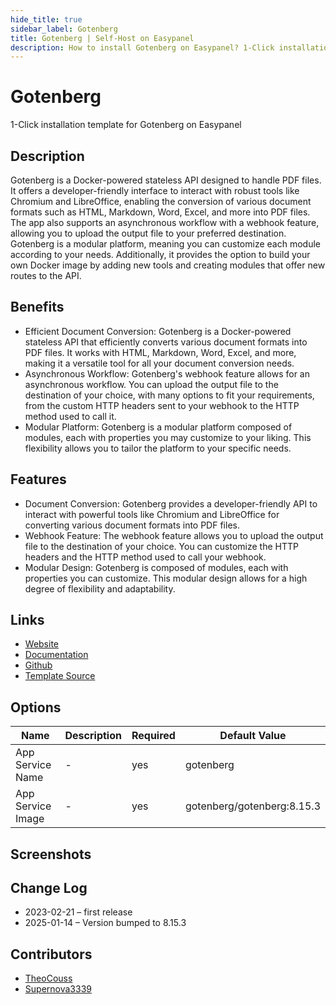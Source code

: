 ```yaml
---
hide_title: true
sidebar_label: Gotenberg
title: Gotenberg | Self-Host on Easypanel
description: How to install Gotenberg on Easypanel? 1-Click installation template for Gotenberg on Easypanel
---
```


<!-- generated -->

# Gotenberg

1-Click installation template for Gotenberg on Easypanel

## Description

Gotenberg is a Docker-powered stateless API designed to handle PDF files. It offers a developer-friendly interface to interact with robust tools like Chromium and LibreOffice, enabling the conversion of various document formats such as HTML, Markdown, Word, Excel, and more into PDF files. The app also supports an asynchronous workflow with a webhook feature, allowing you to upload the output file to your preferred destination. Gotenberg is a modular platform, meaning you can customize each module according to your needs. Additionally, it provides the option to build your own Docker image by adding new tools and creating modules that offer new routes to the API.

## Benefits

- Efficient Document Conversion: Gotenberg is a Docker-powered stateless API that efficiently converts various document formats into PDF files. It works with HTML, Markdown, Word, Excel, and more, making it a versatile tool for all your document conversion needs.
- Asynchronous Workflow: Gotenberg's webhook feature allows for an asynchronous workflow. You can upload the output file to the destination of your choice, with many options to fit your requirements, from the custom HTTP headers sent to your webhook to the HTTP method used to call it.
- Modular Platform: Gotenberg is a modular platform composed of modules, each with properties you may customize to your liking. This flexibility allows you to tailor the platform to your specific needs.

## Features

- Document Conversion: Gotenberg provides a developer-friendly API to interact with powerful tools like Chromium and LibreOffice for converting various document formats into PDF files.
- Webhook Feature: The webhook feature allows you to upload the output file to the destination of your choice. You can customize the HTTP headers and the HTTP method used to call your webhook.
- Modular Design: Gotenberg is composed of modules, each with properties you can customize. This modular design allows for a high degree of flexibility and adaptability.

## Links

- [Website](https://gotenberg.dev/)
- [Documentation](https://gotenberg.dev/docs/get-started/live-demo)
- [Github](https://github.com/gotenberg/gotenberg)
- [Template Source](https://github.com/easypanel-io/templates/tree/main/templates/gotenberg)

## Options

Name | Description | Required | Default Value
-|-|-|-
App Service Name | - | yes | gotenberg
App Service Image | - | yes | gotenberg/gotenberg:8.15.3

## Screenshots


## Change Log

- 2023-02-21 – first release
- 2025-01-14 – Version bumped to 8.15.3

## Contributors

- [TheoCouss](https://github.com/TheoCouss)
- [Supernova3339](https://github.com/supernova3339)
